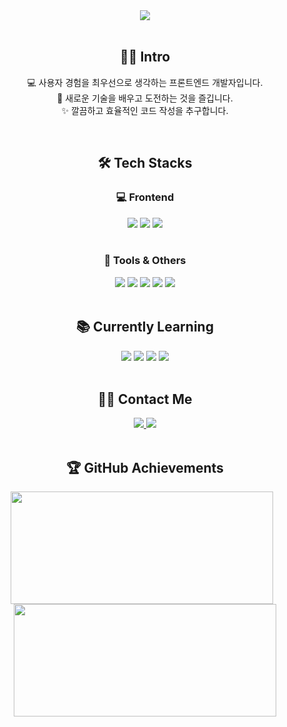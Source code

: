 <div align="center">
  <img src="https://capsule-render.vercel.app/api?type=rounded&color=gradient&height=120&text=Frontend%20Developer%20!&animation=fadeIn&fontColor=ffffff&fontSize=50" />
</div>

<br>

<div align="center">
  <h2>🙋‍♂️ Intro</h2>  
  <p>
    💻 사용자 경험을 최우선으로 생각하는 프론트엔드 개발자입니다.<br>
    🚀 새로운 기술을 배우고 도전하는 것을 즐깁니다.<br>
    ✨ 깔끔하고 효율적인 코드 작성을 추구합니다.
  </p>
</div>

<br>

<div align="center">
  <h2>🛠️ Tech Stacks</h2>
  
  <h3>💻 Frontend</h3>
  <img src="https://img.shields.io/badge/HTML5-E34F26?style=for-the-badge&logo=html5&logoColor=white">
  <img src="https://img.shields.io/badge/CSS3-1572B6?style=for-the-badge&logo=css3&logoColor=white">
  <img src="https://img.shields.io/badge/JavaScript-F7DF1E?style=for-the-badge&logo=javascript&logoColor=black">
  <br><br>

  <h3>🔧 Tools & Others</h3>
  <img src="https://img.shields.io/badge/Github-181717?style=for-the-badge&logo=Github&logoColor=white">
  <img src="https://img.shields.io/badge/VS_Code-007ACC?style=for-the-badge&logo=visual-studio-code&logoColor=white">
  <img src="https://img.shields.io/badge/Figma-F24E1E?style=for-the-badge&logo=figma&logoColor=white">
  <img src="https://img.shields.io/badge/Notion-000000?style=for-the-badge&logo=notion&logoColor=white">
  <img src="https://img.shields.io/badge/Slack-4A154B?style=for-the-badge&logo=Slack&logoColor=white">
</div>

<br>

<div align="center">
  <h2>📚 Currently Learning</h2>
  <img src="https://img.shields.io/badge/TypeScript-3178C6?style=for-the-badge&logo=typescript&logoColor=white">
  <img src="https://img.shields.io/badge/React-61DAFB?style=for-the-badge&logo=react&logoColor=black">
  <img src="https://img.shields.io/badge/Next.js-000000?style=for-the-badge&logo=next.js&logoColor=white">
  <img src="https://img.shields.io/badge/Tailwind_CSS-38B2AC?style=for-the-badge&logo=tailwind-css&logoColor=white">
</div>

<br>

<div align="center">
  <h2>🧑‍💻 Contact Me</h2>
  <a href="https://velog.io/@junyeolkim00/posts"> 
    <img src="https://img.shields.io/badge/Velog-20C997?style=for-the-badge&logo=Velog&logoColor=white"> 
  </a>
  <a href="mailto:junyeolkim00@gmail.com"> 
    <img src="https://img.shields.io/badge/Gmail-EA4335?style=for-the-badge&logo=Gmail&logoColor=white"> 
  </a>
</div>
<br>

<div align="center">
  <h2>🏆 GitHub Achievements</h2>

  <div>
    <img width="420" src="https://github-readme-stats.vercel.app/api/top-langs/?username=junye0l&layout=compact&theme=tokyonight-light&hide_border=true"
         style="height:180px; object-fit: contain; margin-right: 10px;" />
    <img width="420" src="https://github-readme-streak-stats.herokuapp.com?user=junye0l&theme=tokyonight-light&hide_border=true"
         style="height:180px; object-fit: contain;" />
  </div>
</div>



